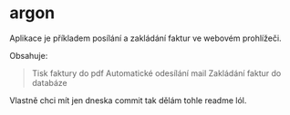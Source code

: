 # argon
Aplikace je příkladem posílání a zakládání faktur ve webovém prohlížeči.

Obsahuje:
> Tisk faktury do pdf
> Automatické odesílání mail
> Zakládání faktur do databáze

Vlastně chci mít jen dneska commit tak dělám tohle readme lól.
